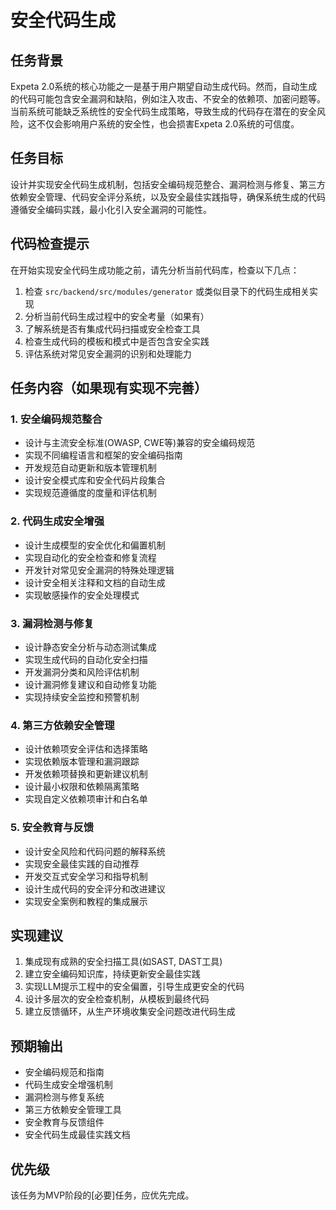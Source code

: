 # 安全代码生成

## 任务背景
Expeta 2.0系统的核心功能之一是基于用户期望自动生成代码。然而，自动生成的代码可能包含安全漏洞和缺陷，例如注入攻击、不安全的依赖项、加密问题等。当前系统可能缺乏系统性的安全代码生成策略，导致生成的代码存在潜在的安全风险，这不仅会影响用户系统的安全性，也会损害Expeta 2.0系统的可信度。

## 任务目标
设计并实现安全代码生成机制，包括安全编码规范整合、漏洞检测与修复、第三方依赖安全管理、代码安全评分系统，以及安全最佳实践指导，确保系统生成的代码遵循安全编码实践，最小化引入安全漏洞的可能性。

## 代码检查提示
在开始实现安全代码生成功能之前，请先分析当前代码库，检查以下几点：

1. 检查 `src/backend/src/modules/generator` 或类似目录下的代码生成相关实现
2. 分析当前代码生成过程中的安全考量（如果有）
3. 了解系统是否有集成代码扫描或安全检查工具
4. 检查生成代码的模板和模式中是否包含安全实践
5. 评估系统对常见安全漏洞的识别和处理能力

## 任务内容（如果现有实现不完善）

### 1. 安全编码规范整合
- 设计与主流安全标准(OWASP, CWE等)兼容的安全编码规范
- 实现不同编程语言和框架的安全编码指南
- 开发规范自动更新和版本管理机制
- 设计安全模式库和安全代码片段集合
- 实现规范遵循度的度量和评估机制

### 2. 代码生成安全增强
- 设计生成模型的安全优化和偏置机制
- 实现自动化的安全检查和修复流程
- 开发针对常见安全漏洞的特殊处理逻辑
- 设计安全相关注释和文档的自动生成
- 实现敏感操作的安全处理模式

### 3. 漏洞检测与修复
- 设计静态安全分析与动态测试集成
- 实现生成代码的自动化安全扫描
- 开发漏洞分类和风险评估机制
- 设计漏洞修复建议和自动修复功能
- 实现持续安全监控和预警机制

### 4. 第三方依赖安全管理
- 设计依赖项安全评估和选择策略
- 实现依赖版本管理和漏洞跟踪
- 开发依赖项替换和更新建议机制
- 设计最小权限和依赖隔离策略
- 实现自定义依赖项审计和白名单

### 5. 安全教育与反馈
- 设计安全风险和代码问题的解释系统
- 实现安全最佳实践的自动推荐
- 开发交互式安全学习和指导机制
- 设计生成代码的安全评分和改进建议
- 实现安全案例和教程的集成展示

## 实现建议
1. 集成现有成熟的安全扫描工具(如SAST, DAST工具)
2. 建立安全编码知识库，持续更新安全最佳实践
3. 实现LLM提示工程中的安全偏置，引导生成更安全的代码
4. 设计多层次的安全检查机制，从模板到最终代码
5. 建立反馈循环，从生产环境收集安全问题改进代码生成

## 预期输出
- 安全编码规范和指南
- 代码生成安全增强机制
- 漏洞检测与修复系统
- 第三方依赖安全管理工具
- 安全教育与反馈组件
- 安全代码生成最佳实践文档

## 优先级
该任务为MVP阶段的[必要]任务，应优先完成。 
